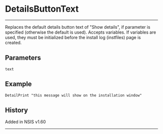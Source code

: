 # DetailsButtonText

---

Replaces the default details button text of "Show details", if parameter is specified (otherwise the default is used).
Accepts variables. If variables are used, they must be initialized before the install log (instfiles) page is created.

## Parameters

    text

## Example

	DetailPrint "this message will show on the installation window"

## History

Added in NSIS v1.60

---
